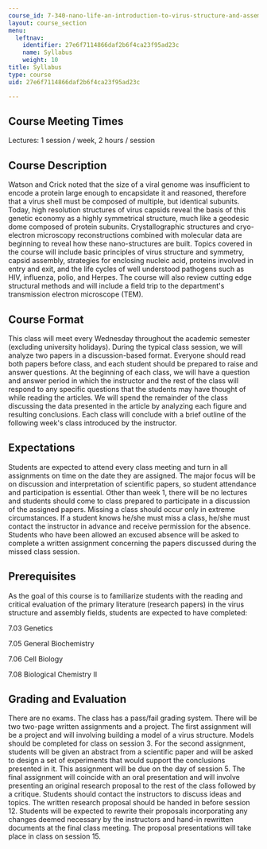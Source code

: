 ```yaml
---
course_id: 7-340-nano-life-an-introduction-to-virus-structure-and-assembly-fall-2005
layout: course_section
menu:
  leftnav:
    identifier: 27e6f7114866daf2b6f4ca23f95ad23c
    name: Syllabus
    weight: 10
title: Syllabus
type: course
uid: 27e6f7114866daf2b6f4ca23f95ad23c

---
```


Course Meeting Times
--------------------

Lectures: 1 session / week, 2 hours / session

Course Description
------------------

Watson and Crick noted that the size of a viral genome was insufficient to encode a protein large enough to encapsidate it and reasoned, therefore that a virus shell must be composed of multiple, but identical subunits. Today, high resolution structures of virus capsids reveal the basis of this genetic economy as a highly symmetrical structure, much like a geodesic dome composed of protein subunits. Crystallographic structures and cryo-electron microscopy reconstructions combined with molecular data are beginning to reveal how these nano-structures are built. Topics covered in the course will include basic principles of virus structure and symmetry, capsid assembly, strategies for enclosing nucleic acid, proteins involved in entry and exit, and the life cycles of well understood pathogens such as HIV, influenza, polio, and Herpes. The course will also review cutting edge structural methods and will include a field trip to the department's transmission electron microscope (TEM).

Course Format
-------------

This class will meet every Wednesday throughout the academic semester (excluding university holidays). During the typical class session, we will analyze two papers in a discussion-based format. Everyone should read both papers before class, and each student should be prepared to raise and answer questions. At the beginning of each class, we will have a question and answer period in which the instructor and the rest of the class will respond to any specific questions that the students may have thought of while reading the articles. We will spend the remainder of the class discussing the data presented in the article by analyzing each figure and resulting conclusions. Each class will conclude with a brief outline of the following week's class introduced by the instructor.

Expectations
------------

Students are expected to attend every class meeting and turn in all assignments on time on the date they are assigned. The major focus will be on discussion and interpretation of scientific papers, so student attendance and participation is essential. Other than week 1, there will be no lectures and students should come to class prepared to participate in a discussion of the assigned papers. Missing a class should occur only in extreme circumstances. If a student knows he/she must miss a class, he/she must contact the instructor in advance and receive permission for the absence. Students who have been allowed an excused absence will be asked to complete a written assignment concerning the papers discussed during the missed class session.

Prerequisites
-------------

As the goal of this course is to familiarize students with the reading and critical evaluation of the primary literature (research papers) in the virus structure and assembly fields, students are expected to have completed:

7.03 Genetics

7.05 General Biochemistry

7.06 Cell Biology

7.08 Biological Chemistry II

Grading and Evaluation
----------------------

There are no exams. The class has a pass/fail grading system. There will be two two-page written assignments and a project. The first assignment will be a project and will involving building a model of a virus structure. Models should be completed for class on session 3. For the second assignment, students will be given an abstract from a scientific paper and will be asked to design a set of experiments that would support the conclusions presented in it. This assignment will be due on the day of session 5. The final assignment will coincide with an oral presentation and will involve presenting an original research proposal to the rest of the class followed by a critique. Students should contact the instructors to discuss ideas and topics. The written research proposal should be handed in before session 12. Students will be expected to rewrite their proposals incorporating any changes deemed necessary by the instructors and hand-in rewritten documents at the final class meeting. The proposal presentations will take place in class on session 15.